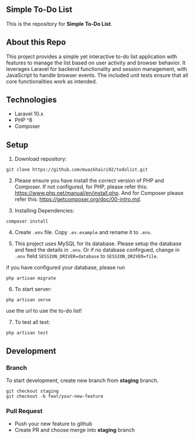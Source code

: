 ## Simple To-Do List

This is the repository for **Simple To-Do List**.

## About this Repo

This project provides a simple yet interactive to-do list application with features to manage the list based on user activity and browser behavior. It leverages Laravel for backend functionality and session management, with JavaScript to handle browser events. The included unit tests ensure that all core functionalities work as intended.


## Technologies

- Laravel 10.x
- PHP ^8
- Composer

## Setup

1. Download repository:

```
git clone https://github.com/muazkhairi92/todolist.git
```

2. Please ensure you have install the correct version of PHP and Composer. If not configured, for PHP, please refer this: https://www.php.net/manual/en/install.php. And for Composer please refer this: https://getcomposer.org/doc/00-intro.md.

3. Installing Dependencies:

```
composer install
```

4. Create `.env` file. Copy `.ev.example` and rename it to `.env`.

5. This project uses MySQL for its database. Please setup the database and feed the details in `.env`. Or if no database confirgued, change in `.env` field `SESSION_DRIVER=database` to `SESSION_DRIVER=file`.

if you have configured your database, please run
```
php artisan migrate
```

6. To start server:

```
php artisan serve
```

use the url to use the to-do list!

7. To test all test:

```
php artisan test
```


## Development

### Branch

To start development, create new branch from **staging** branch.

```
git checkout staging
git checkout -b feat/your-new-feature
```

### Pull Request

- Push your new feature to github
- Create PR and choose merge into **staging** branch

